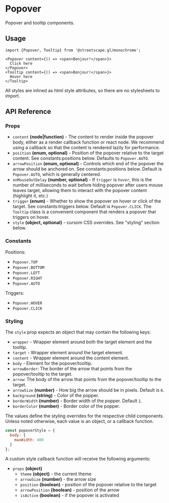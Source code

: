 # Popover

Popover and tooltip components.

## Usage

    import {Popover, Tooltip} from '@streetscape.gl/monochrome';

    <Popover content={() => <span>Bonjour!</span>}>
      Click here
    </Popover>
    <Tooltip content={() => <span>Bonjour!</span>}>
      Hover here
    </Tooltip>

All styles are inlined as html style attributes, so there are no stylesheets to import.

## API Reference

### Props

* `content` **(node|function)** - The content to render inside the popover body, either as a render callback function or react node. We recommend using a callback so that the content is rendered lazily for performance.
* `position` **(enum, optional)** - Position of the popover relative to the target content. See constants:positions below. Defaults to `Popover.AUTO`.
* `arrowPosition` **(enum, optional)** - Controls which end of the popover the arrow should be anchored on. See constants:positions below. Default is `Popover.AUTO`, which is generally centered.
* `onMouseOutDelay` **(number, optional)** - If `trigger` is `hover`, this is the number of milliseconds to wait before hiding popover after users mouse leaves target, allowing them to interact with the popover content (highlight it, etc.)
* `trigger` **(enum)** - Whether to show the popover on hover or click of the target. See constants:triggers below. Default is `Popover.CLICK`. The `Tooltip` class is a convenient component that renders a popover that triggers on hover.
* `style` **(object, optional)** - cursom CSS overrides. See "styling" section below.


### Constants

Positions:

* `Popover.TOP`
* `Popover.BOTTOM`
* `Popover.LEFT`
* `Popover.RIGHT`
* `Popover.AUTO`

Triggers:

* `Popover.HOVER`
* `Popover.CLICK`


### Styling

The `style` prop expects an object that may contain the following keys:

* `wrapper` - Wrapper element around both the target element and the tooltip.
* `target` - Wrapper element around the target element.
* `content` - Wrapper element around the content element.
* `body` - Element for the popover/tooltip.
* `arrowBorder`: The border of the arrow that points from the popover/tooltip to the target.
* `arrow`: The body of the arrow that points from the popover/tooltip to the target.
* `arrowSize` **(number)** - How big the arrow should be in pixels. Default is `6`.
* `background` **(string)** - Color of the popper.
* `borderWidth` **(number)** - Border width of the popper. Default `1`.
* `borderColor` **(number)** - Border color of the popper.


The values define the styling overrides for the respective child components. Unless noted otherwise, each value is an object, or a callback function.

```jsx
const popoverStyle = {
  body: {
    maxWidth: 400
  }
};
```

A custom style callback function will receive the following arguments:

* `props` **(object)**
  - `theme` **(object)** - the current theme
  - `arrowSize` **(number)** - the arrow size
  - `position` **(boolean)** - position of the popover relative to the target
  - `arrowPosition` **(boolean)** - position of the arrow
  - `isActive` **(boolean)** - if the popover is activated
